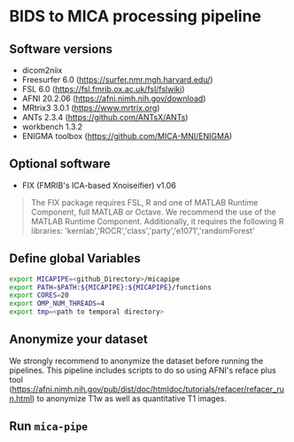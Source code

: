 # BIDS to MICA processing pipeline  

## Software versions
- dicom2niix  
- Freesurfer  6.0   (https://surfer.nmr.mgh.harvard.edu/)  
- FSL         6.0   (https://fsl.fmrib.ox.ac.uk/fsl/fslwiki)  
- AFNI        20.2.06  (https://afni.nimh.nih.gov/download)  
- MRtrix3     3.0.1 (https://www.mrtrix.org)  
- ANTs        2.3.4 (https://github.com/ANTsX/ANTs)  
- workbench   1.3.2  
- ENIGMA toolbox (https://github.com/MICA-MNI/ENIGMA)  

## Optional software  
- FIX (FMRIB's ICA-based Xnoiseifier) v1.06
 > The FIX package requires FSL, R and one of MATLAB Runtime Component, full MATLAB or Octave. We recommend the use of the MATLAB Runtime Component. Additionally, it requires the following R libraries:  'kernlab','ROCR','class','party','e1071','randomForest'


## Define global Variables
```bash
export MICAPIPE=<github_Directory>/micapipe  
export PATH=$PATH:${MICAPIPE}:${MICAPIPE}/functions  
export CORES=20  
export OMP_NUM_THREADS=4  
export tmp=<path to temporal directory>  
```

## Anonymize your dataset
We strongly recommend to anonymize the dataset before running the pipelines. This pipeline includes scripts to do so using AFNI's reface plus tool (https://afni.nimh.nih.gov/pub/dist/doc/htmldoc/tutorials/refacer/refacer_run.html) to anonymize T1w as well as quantitative T1 images.

## Run `mica-pipe`
